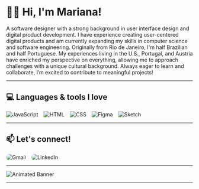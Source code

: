 # 👩‍💻 Hi, I'm Mariana!
A software designer with a strong background in user interface design and digital product development. I have experience creating user-centered digital products and am currently expanding my skills in computer science and software engineering. Originally from Rio de Janeiro, I'm half Brazilian and half Portuguese. My experiences living in the U.S., Portugal, and Austria have enriched my perspective on everything, allowing me to approach challenges with a unique cultural background. Always eager to learn and collaborate, I’m excited to contribute to meaningful projects! 

---

## 💻 Languages & tools I love

<div style="display: flex; flex-wrap: wrap; gap: 15px;">
    <img src="https://img.shields.io/badge/JavaScript-FFEB8E?style=for-the-badge&logo=javascript&logoColor=black" alt="JavaScript" />
    <img src="https://img.shields.io/badge/HTML-F7B7A3?style=for-the-badge&logo=html5&logoColor=black" alt="HTML" />
    <img src="https://img.shields.io/badge/CSS-B7A2E2?style=for-the-badge&logo=css3&logoColor=white" alt="CSS" />
    <div style="display: flex; gap: 15px;">
        <img src="https://img.shields.io/badge/Figma-1ABCFE?style=for-the-badge&logo=figma&logoColor=white" alt="Figma" />
        <img src="https://img.shields.io/badge/Sketch-F7D1A0?style=for-the-badge&logo=sketch&logoColor=black" alt="Sketch" />
    </div>
</div>

---

## 📫 Let's connect!

<div style="display: flex; gap: 15px; margin-top: 20px;">
  <a href="mailto:1mariana.magalhaes1@gmail.com" target="_blank" style="text-decoration: none;">
    <img src="https://img.shields.io/badge/Gmail-D14A4A?style=for-the-badge&logo=gmail&logoColor=white&borderRadius=20" alt="Gmail" style="border-radius: 10px;" />
  </a>
  <a href="https://www.linkedin.com/in/mariana-magalhaess/" target="_blank" style="text-decoration: none;">
    <img src="https://img.shields.io/badge/LinkedIn-5B93E5?style=for-the-badge&logo=linkedin&logoColor=white&color=5B93E5&borderRadius=20" alt="LinkedIn" style="border-radius: 10px;" />
  </a>
</div>

---

![Animated Banner](https://i.giphy.com/media/v1.Y2lkPTc5MGI3NjExc2FrMjE1bTJ1YTYzc2J2NmowMzZvcDJrejFoMTYwN2J5eHU4N3VucyZlcD12MV9pbnRlcm5hbF9naWZfYnlfaWQmY3Q9Zw/HzPtbOKyBoBFsK4hyc/giphy.gif)

---

